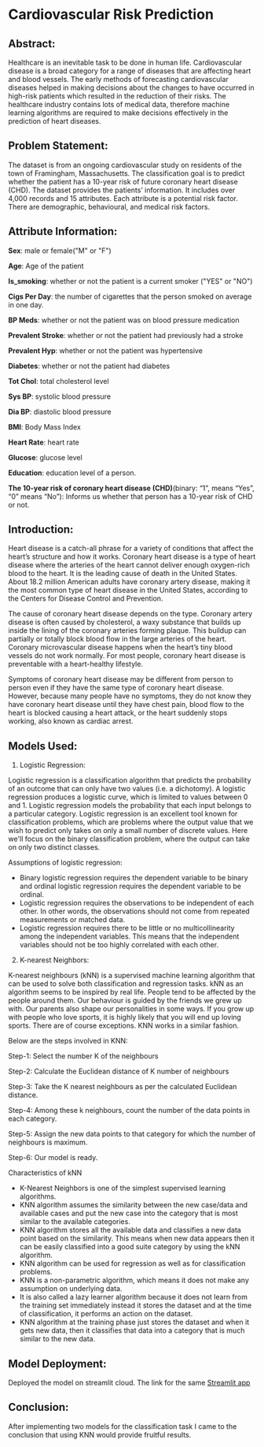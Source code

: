 # Cardiovascular Risk Prediction

## Abstract:

Healthcare is an inevitable task to be done in human life. Cardiovascular disease is a broad category for a range of diseases that are affecting heart and blood vessels. The early methods of forecasting cardiovascular diseases helped in making decisions about the changes to have occurred in high-risk patients which resulted in the reduction of their risks. The healthcare industry contains lots of medical data, therefore machine learning algorithms are required to make decisions effectively in the prediction of heart diseases.

## Problem Statement:

The dataset is from an ongoing cardiovascular study on residents of the town of Framingham, Massachusetts. The classification goal is to predict whether the patient has a 10-year risk of future coronary heart disease (CHD). The dataset provides the patients’ information. It includes over 4,000 records and 15 attributes. Each attribute is a potential risk factor. There are demographic, behavioural, and medical risk factors.

## Attribute Information:

**Sex**: male or female("M" or "F")

**Age**: Age of the patient

**Is_smoking**: whether or not the patient is a current smoker ("YES" or "NO")

**Cigs Per Day**: the number of cigarettes that the person smoked on average in one day.

**BP Meds**: whether or not the patient was on blood pressure medication 

**Prevalent Stroke**: whether or not the patient had previously had a stroke 

**Prevalent Hyp**: whether or not the patient was hypertensive

**Diabetes**: whether or not the patient had diabetes 

**Tot Chol**: total cholesterol level 

**Sys BP**: systolic blood pressure 

**Dia BP**: diastolic blood pressure

**BMI**: Body Mass Index

**Heart Rate**: heart rate

**Glucose**: glucose level

**Education**: education level of a person.

**The 10-year risk of coronary heart disease (CHD)**(binary: “1”, means “Yes”, “0” means “No”): Informs us whether that person has a 10-year risk of CHD or not.

## Introduction:

Heart disease is a catch-all phrase for a variety of conditions that affect the heart’s structure and how it works. Coronary heart disease is a type of heart disease where the arteries of the heart cannot deliver enough oxygen-rich blood to the heart. It is the leading cause of death in the United States. About 18.2 million American adults have coronary artery disease, making it the most common type of heart disease in the United States, according to the Centers for Disease Control and Prevention.

The cause of coronary heart disease depends on the type. Coronary artery disease is often caused by cholesterol, a waxy substance that builds up inside the lining of the coronary arteries forming plaque. This buildup can partially or totally block blood flow in the large arteries of the heart. Coronary microvascular disease happens when the heart’s tiny blood vessels do not work normally. For most people, coronary heart disease is preventable with a heart-healthy lifestyle.

Symptoms of coronary heart disease may be different from person to person even if they have the same type of coronary heart disease. However, because many people have no symptoms, they do not know they have coronary heart disease until they have chest pain, blood flow to the heart is blocked causing a heart attack, or the heart suddenly stops working, also known as cardiac arrest.

## Models Used: 

1. Logistic Regression:

Logistic regression is a classification algorithm that predicts the probability of an outcome that can only have two values (i.e. a dichotomy). A logistic regression produces a logistic curve, which is limited to values between 0 and 1. Logistic regression models the probability that each input belongs to a particular category. Logistic regression is an excellent tool known for classification problems, which are problems where the output value that we wish to predict only takes on only a small number of discrete values. Here we'll focus on the binary classification problem, where the output can take on only two distinct classes.

Assumptions of logistic regression:
* Binary logistic regression requires the dependent variable to be binary and ordinal logistic regression requires the dependent variable to be ordinal.
* Logistic regression requires the observations to be independent of each other.  In other words, the observations should not come from repeated measurements or matched data.
* Logistic regression requires there to be little or no multicollinearity among the independent variables.  This means that the independent variables should not be too highly correlated with each other. 

2. K-nearest Neighbors:

K-nearest neighbours (kNN) is a supervised machine learning algorithm that can be used to solve both classification and regression tasks. kNN as an algorithm seems to be inspired by real life. People tend to be affected by the people around them. Our behaviour is guided by the friends we grew up with. Our parents also shape our personalities in some ways. If you grow up with people who love sports, it is highly likely that you will end up loving sports. There are of course exceptions. KNN works in a similar fashion.


Below are the steps involved in KNN:

Step-1: Select the number K of the neighbours

Step-2: Calculate the Euclidean distance of K number of neighbours

Step-3: Take the K nearest neighbours as per the calculated Euclidean distance.

Step-4: Among these k neighbours, count the number of the data points in each category.

Step-5: Assign the new data points to that category for which the number of neighbours is maximum.

Step-6: Our model is ready.

Characteristics of kNN
* K-Nearest Neighbors is one of the simplest supervised learning algorithms.
* KNN algorithm assumes the similarity between the new case/data and available cases and put the new case into the category that is most similar to the     available categories.
* KNN algorithm stores all the available data and classifies a new data point based on the similarity. This means when new data appears then it can be     easily classified into a good suite category by using the kNN algorithm.
* KNN algorithm can be used for regression as well as for classification problems.
* KNN is a non-parametric algorithm, which means it does not make any assumption on underlying data.
* It is also called a lazy learner algorithm because it does not learn from the training set immediately instead it stores the dataset and at the time of   classification, it performs an action on the dataset.
* KNN algorithm at the training phase just stores the dataset and when it gets new data, then it classifies that data into a category that is much         similar to the new data.

## Model Deployment:

Deployed the model on streamlit cloud. 
The link for the same [Streamlit app](https://shourya306-supervised-machine-learning-classificatio-app-daxohx.streamlit.app/)


## Conclusion:

After implementing two models for the classification task I came to the conclusion that using KNN would provide fruitful results.








